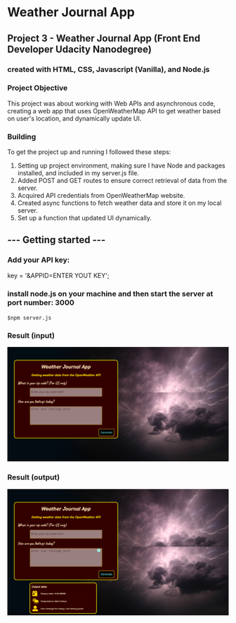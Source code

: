 # Weather Journal App

## Project 3 - Weather Journal App (Front End Developer Udacity Nanodegree)

### created with HTML, CSS, Javascript (Vanilla), and Node.js


### Project Objective

This project was about working with Web APIs and asynchronous code, creating a web app that uses OpenWeatherMap API to get weather based on user's location, and dynamically update UI.

### Building
To get the project up and running I followed these steps:

1. Setting up project environment, making sure I have Node and packages installed, and included in my server.js file.
1. Added POST and GET routes to ensure correct retrieval of data from the server.
1. Acquired API credentials from OpenWeatherMap website.
1. Created async functions to fetch weather data and store it on my local server. 
1. Set up a function that updated UI dynamically.

## --- Getting started ---

### Add your API key:
key = '&APPID=ENTER YOUT KEY';

### install node.js on your machine and then start the server at port number: 3000
    $npm server.js

### Result (input)
<img src='screenshots/form.png'>

### Result (output)
<img src='screenshots/result.png'>


